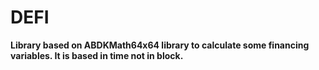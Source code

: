 # DEFI

**Library based on ABDKMath64x64 library to calculate some financing variables. It is based in time not in block.** 